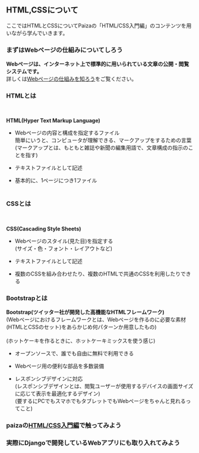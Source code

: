 ## HTML,CSSについて
ここではHTMLとCSSについてPaizaの「HTML/CSS入門編」のコンテンツを用いながら学んでいきます。

### まずはWebページの仕組みについてしろう
<b>Webページは、インターネット上で標準的に用いられている文章の公開・閲覧システムです。</b><br>
詳しくは[Webページの仕組みを知ろう](https://paiza.jp/works/html/primer/beginner-html1/11000)をご覧ください。


### HTMLとは
<br>

<b>HTML(Hyper Text Markup Language)</b><br>

* Webページの内容と構成を指定するファイル<br>
簡単にいうと、コンピュータが理解できる、マークアップをするための言葉<br>
(マークアップとは、もともと雑誌や新聞の編集用語で、文章構成の指示のことを指す)<br>

* テキストファイルとして記述<br>

* 基本的に、1ページにつき1ファイル<br><br>

### CSSとは
<br>

<b>CSS(Cascading Style Sheets)</b><br>

* Webページのスタイル(見た目)を指定する<br>(サイズ・色・フォント・レイアウトなど)

* テキストファイルとして記述
* 複数のCSSを組み合わせたり、複数のHTMLで共通のCSSを利用したりできる<br>


### Bootstrapとは

<b>Bootstrap(ツイッター社が開発した高機能なHTMLフレームワーク)</b><br>
(Webページにおけるフレームワークとは、Webページを作るのに必要な素材(HTMLとCSSのセット)をあらかじめ何パターンか用意したもの)<br><br>
(ホットケーキを作るときに、ホットケーキミックスを使う感じ)

* オープンソースで、誰でも自由に無料で利用できる

* Webページ用の便利な部品を多数装備

* レスポンシブデザインに対応<br>
(レスポンシブデザインとは、閲覧ユーザーが使用するデバイスの画面サイズに応じて表示を最適化するデザイン)<br>(要するにPCでもスマホでもタブレットでもWebページをちゃんと見れるってこと)

### paizaの[HTML/CSS入門編](https://paiza.jp/works/html/primer)で触ってみよう

### 実際にDjangoで開発しているWebアプリにも取り入れてみよう

